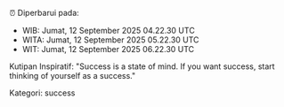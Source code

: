 ⏰ Diperbarui pada:
- WIB: Jumat, 12 September 2025 04.22.30 UTC
- WITA: Jumat, 12 September 2025 05.22.30 UTC
- WIT: Jumat, 12 September 2025 06.22.30 UTC

Kutipan Inspiratif:
"Success is a state of mind. If you want success, start thinking of yourself as a success."


Kategori: success

